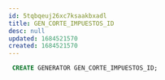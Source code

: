 ```yaml
---
id: 5tqbqeuj26xc7ksaakbxadl
title: GEN_CORTE_IMPUESTOS_ID
desc: null
updated: 1684521570
created: 1684521570
---
```



```sql
 CREATE GENERATOR GEN_CORTE_IMPUESTOS_ID;
```
